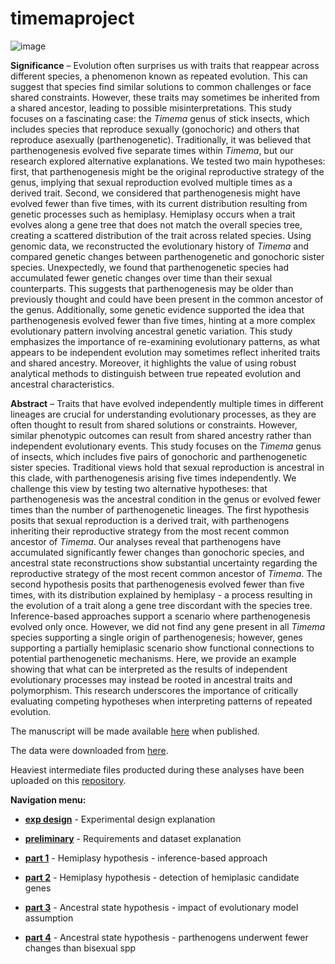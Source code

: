 # timemaproject

![image](https://photos.smugmug.com/Insects/Orthopteroid-Insects/Stick-Insects/i-S3tTc4h/2/4GPDB7Wg267WQ3QTvSKKFFcQsGR2NcVcf6h9F7Ph/XL/Timema5-XL.jpg)
 
**Significance** – Evolution often surprises us with traits that reappear across different species, a phenomenon known as repeated evolution. This can suggest that species find similar solutions to common challenges or face shared constraints. However, these traits may sometimes be inherited from a shared ancestor, leading to possible misinterpretations. This study focuses on a fascinating case: the *Timema* genus of stick insects, which includes species that reproduce sexually (gonochoric) and others that reproduce asexually (parthenogenetic). Traditionally, it was believed that parthenogenesis evolved five separate times within *Timema*, but our research explored alternative explanations. We tested two main hypotheses: first, that parthenogenesis might be the original reproductive strategy of the genus, implying that sexual reproduction evolved multiple times as a derived trait. Second, we considered that parthenogenesis might have evolved fewer than five times, with its current distribution resulting from genetic processes such as hemiplasy. Hemiplasy occurs when a trait evolves along a gene tree that does not match the overall species tree, creating a scattered distribution of the trait across related species. Using genomic data, we reconstructed the evolutionary history of *Timema* and compared genetic changes between parthenogenetic and gonochoric sister species. Unexpectedly, we found that parthenogenetic species had accumulated fewer genetic changes over time than their sexual counterparts. This suggests that parthenogenesis may be older than previously thought and could have been present in the common ancestor of the genus. Additionally, some genetic evidence supported the idea that parthenogenesis evolved fewer than five times, hinting at a more complex evolutionary pattern involving ancestral genetic variation. This study emphasizes the importance of re-examining evolutionary patterns, as what appears to be independent evolution may sometimes reflect inherited traits and shared ancestry. Moreover, it highlights the value of using robust analytical methods to distinguish between true repeated evolution and ancestral characteristics. 

**Abstract** – Traits that have evolved independently multiple times in different lineages are crucial for understanding evolutionary processes, as they are often thought to result from shared solutions or constraints. However, similar phenotypic outcomes can result from shared ancestry rather than independent evolutionary events. This study focuses on the *Timema* genus of insects, which includes five pairs of gonochoric and parthenogenetic sister species. Traditional views hold that sexual reproduction is ancestral in this clade, with parthenogenesis arising five times independently. We challenge this view by testing two alternative hypotheses: that parthenogenesis was the ancestral condition in the genus or evolved fewer times than the number of parthenogenetic lineages. The first hypothesis posits that sexual reproduction is a derived trait, with parthenogens inheriting their reproductive strategy from the most recent common ancestor of *Timema*. Our analyses reveal that parthenogens have accumulated significantly fewer changes than gonochoric species, and ancestral state reconstructions show substantial uncertainty regarding the reproductive strategy of the most recent common ancestor of *Timema*. The second hypothesis posits that parthenogenesis evolved fewer than five times, with its distribution explained by hemiplasy - a process resulting in the evolution of a trait along a gene tree discordant with the species tree. Inference-based approaches support a scenario where parthenogenesis evolved only once. However, we did not find any gene present in all *Timema* species supporting a single origin of parthenogenesis; however, genes supporting a partially hemiplasic scenario show functional connections to potential parthenogenetic mechanisms. Here, we provide an example showing that what can be interpreted as the results of independent evolutionary processes may instead be rooted in ancestral traits and polymorphism. This research underscores the importance of critically evaluating competing hypotheses when interpreting patterns of repeated evolution.


The manuscript will be made available [here](https://docs.google.com/document/d/1YVz-CRNq2tLGpSSgd1OIrnAWtQ3ydXKF29ssKeqFaRc/edit?usp=sharing) when published.

The data were downloaded from [here](https://zenodo.org/records/5636226).

Heaviest intermediate files producted during these analyses have been uploaded on this [repository](https://zenodo.org/records/14228587).


**Navigation menu:**

- [**exp design**](https://github.com/MattiaRag/timemaproject/blob/main/markdowns/exp_design.md) - Experimental design explanation

- [**preliminary**](https://github.com/MattiaRag/timemaproject/blob/main/markdowns/preliminary.md) - Requirements and dataset explanation

- [**part 1**](https://github.com/MattiaRag/timemaproject/blob/main/markdowns/part_1.md) - Hemiplasy hypothesis - inference-based approach

- [**part 2**](https://github.com/MattiaRag/timemaproject/blob/main/markdowns/part_2.md) - Hemiplasy hypothesis - detection of hemiplasic candidate genes

- [**part 3**](https://github.com/MattiaRag/timemaproject/blob/main/markdowns/part_3.md) - Ancestral state hypothesis - impact of evolutionary model assumption

- [**part 4**](https://github.com/MattiaRag/timemaproject/blob/main/markdowns/part_4.md) - Ancestral state hypothesis - parthenogens underwent fewer changes than bisexual spp
